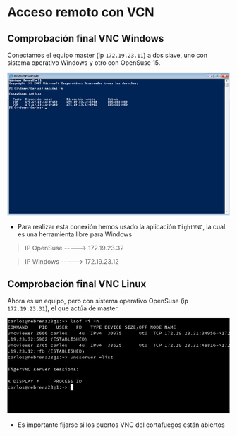 # Acceso remoto con VCN

## Comprobación final VNC Windows
Conectamos el equipo master (ip `172.19.23.11`) a dos slave, uno con sistema operativo Windows y otro con OpenSuse 15.

![Windows 7](img/comprobacion_final_w.png)

 * Para realizar esta conexión hemos usado la aplicación `TightVNC`, la cual es una herramienta libre para Windows

> IP OpenSuse -----> 172.19.23.32

 > IP Windows -----> 172.19.23.12

## Comprobación final VNC Linux

Ahora es un equipo, pero con sistema operativo OpenSuse (ip `172.19.23.31`), el que actúa de master.

![OpenSuse15](img/comprobacion_final_l.png)

* Es importante fijarse si los puertos VNC del cortafuegos están abiertos
